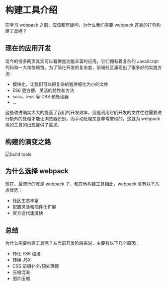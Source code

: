 # 构建工具介绍

在学习 webpack 之前，应该都有疑问，为什么我们需要 webpack 这类的打包构建工具呢？

## 现在的应用开发

现今的很多网页其实可以看做是功能丰富的应用，它们拥有着复杂的 JavaScript 代码和一大堆依赖包。为了简化开发的复杂度，前端社区涌现出了很多好的实践方法:

- 模块化，让我们可以把复杂的程序细化为小的文件
- ES6 更方便、灵活的特性和方法
- scss，less 等 CSS 预处理器
- ...

这些改进确实大大的提高了我们的开发效率，但是利用它们开发的文件往往需要进行额外的处理才能让浏览器识别，而手动处理又是非常繁琐的，这就为 webpack 类的工具的出现提供了需求。

## 构建的演变之路

![build tools](../../.vuepress/public/images/engineering-webpack-buildTools.png)

## 为什么选择 webpack

现在，最流行的就是 webpack 了，和其他构建工具相比，webpack 具有以下几点优势：

- 社区生态丰富
- 配置灵活和插件化扩展
- 官方迭代速度快

## 总结

为什么需要构建工具呢？从当前开发阶段来说，主要有以下几个原因：

- 转化 ES6 语法
- 转换 JSX
- CSS 前缀补全/预处理器
- 压缩混淆
- 图片压缩